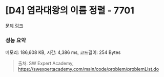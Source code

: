 # [D4] 염라대왕의 이름 정렬 - 7701 

[문제 링크](https://swexpertacademy.com/main/code/problem/problemDetail.do?contestProbId=AWqU0zh6rssDFARG) 

### 성능 요약

메모리: 186,608 KB, 시간: 4,386 ms, 코드길이: 254 Bytes



> 출처: SW Expert Academy, https://swexpertacademy.com/main/code/problem/problemList.do